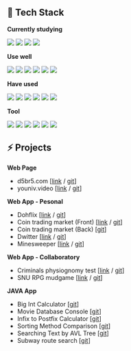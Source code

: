 ## 📜 Tech Stack

**Currently studying**

<img src="https://img.shields.io/badge/typescript-3178C6?style=for-the-badge&logo=typescript&logoColor=white"/> <img src="https://img.shields.io/badge/GraphQL-E434AA?style=for-the-badge&logo=graphql&logoColor=white"/> <img src="https://img.shields.io/badge/apollo-311C87?style=for-the-badge&logo=apollo%20graphql&logoColor=white"/> <img src="https://img.shields.io/badge/postgresql-4169E1?style=for-the-badge&logo=postgresql&logoColor=white"/> 

**Use well**

<img src="https://img.shields.io/badge/html-E34F26?style=for-the-badge&logo=html5&logoColor=white"/> <img src="https://img.shields.io/badge/css-1572B6?style=for-the-badge&logo=css3&logoColor=white"> <img src="https://img.shields.io/badge/javascript-F7DF1E?style=for-the-badge&logo=javascript&logoColor=black"/> <img src="https://img.shields.io/badge/Node.js-339933?style=for-the-badge&logo=Node.js&logoColor=white"/> <img src="https://img.shields.io/badge/react-61DAFB?style=for-the-badge&logo=react&logoColor=black"/> <img src="https://img.shields.io/badge/MongoDB-47A248?style=for-the-badge&logo=MongoDB&logoColor=white"/>


**Have used**

<img src="https://img.shields.io/badge/php-777BB4?style=for-the-badge&logo=php&logoColor=white"/> <img src="https://img.shields.io/badge/mysql-4479A1?style=for-the-badge&logo=mysql&logoColor=white"/> <img src="https://img.shields.io/badge/express-000000?style=for-the-badge&logo=express&logoColor=white"/> <img src="https://img.shields.io/badge/java-007396?style=for-the-badge&logo=java&logoColor=white"/> <img src="https://img.shields.io/badge/python-3776AB?style=for-the-badge&logo=python&logoColor=white"/> <img src="https://img.shields.io/badge/c-A8B9CC?style=for-the-badge&logo=c&logoColor=white"/>


**Tool**

<img src="https://img.shields.io/badge/github-181717?style=for-the-badge&logo=github&logoColor=white"/> <img src="https://img.shields.io/badge/postman-FF6C37?style=for-the-badge&logo=postman&logoColor=white"/> <img src="https://img.shields.io/badge/surge-00A98F?style=for-the-badge&logo=thunderbird&logoColor=white"/> <img src="https://img.shields.io/badge/vercel-000000?style=for-the-badge&logo=vercel&logoColor=white"/> <img src="https://img.shields.io/badge/netlify-00C7B7?style=for-the-badge&logo=netlify&logoColor=white"/> <img src="https://img.shields.io/badge/AWS-232F3E?style=for-the-badge&logo=amazon%20aws&logoColor=white"/>




## ⚡ Projects

**Web Page**

- d5br5.com  [[link](http://d5br5.com) / [git](https://github.com/d5br5/d5br5.com)]
- youniv.video [[link](http://www.youniv.video) / [git](https://github.com/d5br5/youniv.video)]

**Web App - Pesonal**

- Dohflix [[link](https://dohflix.vercel.app) / [git](https://github.com/d5br5/dohflix)] 
- Coin trading market (Front) [[link](https://snu_coin_dohkim.surge.sh) / [git](https://github.com/d5br5/coin-trading-market-front)]
- Coin trading market (Back) [[git](https://github.com/d5br5/coindealer.api)]
- Dwitter [[link](https://d5br5.github.io/dwitter/) / [git](https://github.com/d5br5/dwitter)]
- Minesweeper [[link](https://d5br5.github.io/minesweeper/) / [git](https://github.com/d5br5/minesweeper)]

**Web App - Collaboratory**

- Criminals physiognomy test [[link](https://snuweb-team6.vercel.app) / [git](https://github.com/d5br5/snuweb_team6)]
- SNU RPG mudgame [[link](https://hxj8x.sse.codesandbox.io/) / [git](https://github.com/d5br5/mudgame)]

**JAVA App**

- Big Int Calculator [[git](https://github.com/d5br5/snu_data_structure/tree/main/HW1)]
- Movie Database Console [[git](https://github.com/d5br5/snu_data_structure/tree/main/HW2)]
- Infix to Postfix Calculator [[git](https://github.com/d5br5/snu_data_structure/tree/main/HW3)]
- Sorting Method Comparison [[git](https://github.com/d5br5/snu_data_structure/tree/main/HW4)]
- Searching Text by AVL Tree [[git](https://github.com/d5br5/snu_data_structure/tree/main/HW5)]
- Subway route search [[git](https://github.com/d5br5/snu_data_structure/tree/main/HW6)]
           

<!--
**d5br5/d5br5** is a ✨ _special_ ✨ repository because its `README.md` (this file) appears on your GitHub profile.

Here are some ideas to get you started:

- 🔭 I’m currently working on ...
- 🌱 I’m currently learning ...
- 👯 I’m looking to collaborate on ...
- 🤔 I’m looking for help with ...
- 💬 Ask me about ...
- 📫 How to reach me: ...
- 😄 Pronouns: ...
- ⚡ Fun fact: ...
-->
